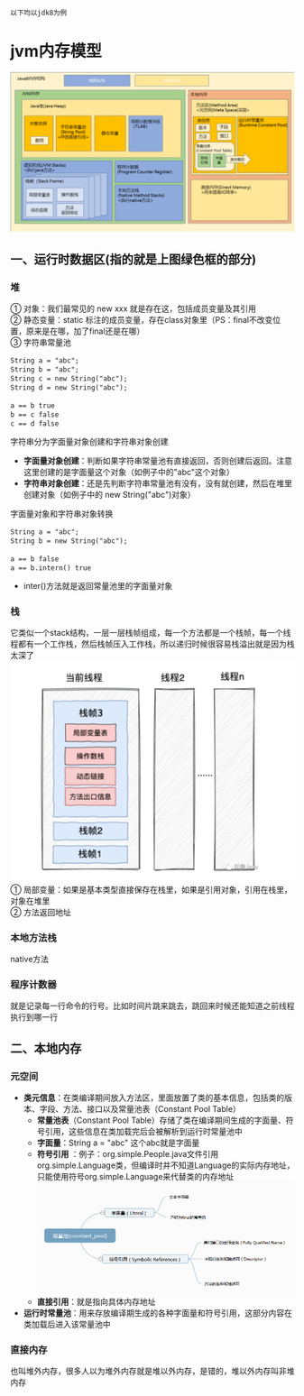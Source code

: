 ```
以下均以jdk8为例
```

# jvm内存模型

![](../resources/jvm.jpg)

## 一、运行时数据区(指的就是上图绿色框的部分)

### 堆

① 对象：我们最常见的 new xxx 就是存在这，包括成员变量及其引用  
② 静态变量：static 标注的成员变量，存在class对象里（PS：final不改变位置，原来是在哪，加了final还是在哪）  
③ 字符串常量池

  ```
  String a = "abc";
  String b = "abc";
  String c = new String("abc");
  String d = new String("abc");
  
  a == b true
  b == c false
  c == d false
  ``` 

字符串分为字面量对象创建和字符串对象创建

- **字面量对象创建**：判断如果字符串常量池有直接返回，否则创建后返回。注意这里创建的是字面量这个对象（如例子中的"abc"这个对象）
- **字符串对象创建**：还是先判断字符串常量池有没有，没有就创建，然后在堆里创建对象（如例子中的 new String("abc")对象）

字面量对象和字符串对象转换

```
String a = "abc";
String b = new String("abc");

a == b false
a == b.intern() true
```

- inter()方法就是返回常量池里的字面量对象

### 栈

它类似一个stack结构，一层一层栈帧组成，每一个方法都是一个栈帧，每一个线程都有一个工作栈，然后栈帧压入工作栈，所以递归时候很容易栈溢出就是因为栈太深了  
![](../resources/stack.jpg)  
① 局部变量：如果是基本类型直接保存在栈里，如果是引用对象，引用在栈里，对象在堆里  
② 方法返回地址

### 本地方法栈

native方法

### 程序计数器

就是记录每一行命令的行号。比如时间片跳来跳去，跳回来时候还能知道之前线程执行到哪一行

## 二、本地内存

### 元空间

* **类元信息**：在类编译期间放入方法区，里面放置了类的基本信息，包括类的版本、字段、方法、接口以及常量池表（Constant Pool Table）
    * **常量池表**（Constant Pool Table）存储了类在编译期间生成的字面量、符号引用，这些信息在类加载完后会被解析到运行时常量池中
    * **字面量**：String a = "abc" 这个abc就是字面量
    * **符号引用**
      ：例子：org.simple.People.java文件引用org.simple.Language类，但编译时并不知道Language的实际内存地址，只能使用符号org.simple.Language来代替类的内存地址  
      ![](../resources/jvm1.jpg)
    * **直接引用**：就是指向具体内存地址
* **运行时常量池**：用来存放编译期生成的各种字面量和符号引用，这部分内容在类加载后进入该常量池中

### 直接内存

也叫堆外内存，很多人以为堆外内存就是堆以外内存，是错的，堆以外内存叫非堆内存